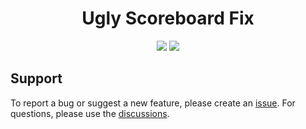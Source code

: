 <div align="center">

# Ugly Scoreboard Fix
[![](http://cf.way2muchnoise.eu/short_402437_curseforge%20downloads.svg?badge_style=for_the_badge)](https://www.curseforge.com/minecraft/mc-mods/better-mount-hud)
[![](https://modrinth-utils.vercel.app/api/badge/downloads?id=8bcFGNZj&logo=true&style=for-the-badge)](https://modrinth.com/mod/ugly-scoreboard-fix)

</div>

## Support
To report a bug or suggest a new feature, please create an [issue](https://github.com/Lortseam/ugly-scoreboard-fix/issues).
For questions, please use the [discussions](https://github.com/Lortseam/ugly-scoreboard-fix/discussions).
